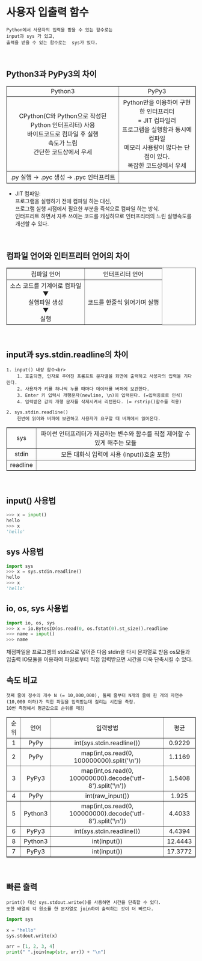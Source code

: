 # 사용자 입출력 함수
    Python에서 사용자의 입력을 받을 수 있는 함수로는 
    input과 sys 가 있고,
    출력을 받을 수 있는 함수로는  sys가 있다.
<br>

## **Python3과 PyPy3의 차이**
<table border=1; style ="text-align:center" >
<tr><td>Python3</td><td>PyPy3</td></tr>
<tr><td>CPython(C와 Python으로 작성된 Python 인터프리터) 사용<br>
바이트코드로 컴파일 후 실행<br>속도가 느림<br>간단한 코드상에서 우세</td><td>Python만을 이용하여 구현한 인터프리터<br> = JIT 컴파일러<br>
프로그램을 실행함과 동시에 컴파일<br>메모리 사용량이 많다는 단점이 있다.<br>복잡한 코드상에서 우세</td></tr>
<tr><td>.py 실행 → .pyc 생성 → .pyc 인터프리트</td><td></td></tr>
</table>

* JIT 컴파일: <br>
프로그램을 실행하기 전에 컴파일 하는 대신, <br>
프로그램 실행 시점에서 필요한 부분을 즉석으로 컴파일 하는 방식.<br> 인터프리트 하면서 자주 쓰이는 코드를 캐싱하므로 인터프리터의 느린 실행속도를 개선할 수 있다.

<br>

## **컴파일 언어와 인터프리터 언어의 차이**
<table border=1; style ="text-align:center" >
<tr><td>컴파일 언어</td><td>인터프리터 언어</td></tr>
<tr><td>소스 코드를 기계어로 컴파일<br>▼<br>실행파일 생성<br>▼<br>실행</td><td>코드를 한줄씩 읽어가며 실행</td></tr>
</table>

<br>

## **input과 sys.stdin.readline의 차이**
    1. input() 내장 함수<br>
        1. 호출되면, 인자로 주어진 프롬프트 문자열을 화면에 출력하고 사용자의 입력을 기다린다.
        2. 사용자가 키를 하나씩 누를 때마다 데이터를 버퍼에 보관한다.
        3. Enter 키 입력시 개행문자(newline, \n)이 입력된다. (=입력종료로 인식)
        4. 입력받은 값의 개행 문자를 삭제시켜서 리턴한다. (= rstrip()함수를 적용)
        
    2. sys.stdin.readline()
        한번에 읽어와 버퍼에 보관하고 사용자가 요구할 때 버퍼에서 읽어온다.
<table border=1; style ="text-align:center" >
<tr><td>sys</td><td>파이썬 인터프리터가 제공하는 변수와 함수를 직접 제어할 수 있게 해주는 모듈</td></tr>
<tr><td>stdin</td><td>모든 대화식 입력에 사용 (input()호출 포함)</td></tr>
<tr><td>readline</td><td></td></tr>
</table>
<br>

## **input() 사용법**
```python
>>> x = input()
hello
>>> x
'hello'
```

## **sys 사용법**
```python
import sys
>>> x = sys.stdin.readline()
hello
>>> x
'hello'
```

## **io, os, sys 사용법**
```python
import io, os, sys
>>> x = io.BytesIO(os.read(0, os.fstat(0).st_size)).readline
>>> name = input()
>>> name

```
채점파일을 프로그램의 stdin으로 넣어준 다음 stdin을 다시 문자열로 받음
os모듈과 입출력 IO모듈을 이용하여 파일로부터 직접 입력받으면 시간을 더욱 단축시킬 수 있다.

    
## **속도 비교**
    첫째 줄에 정수의 개수 N (= 10,000,000), 둘째 줄부터 N개의 줄에 한 개의 자연수(10,000 이하)가 적힌 파일을 입력받는데 걸리는 시간을 측정.
    10번 측정해서 평균값으로 순위를 매김
<table border=1; style ="text-align:center" >
<tr>
<td>순위</td><td>언어</td><td>입력방법</td><td>평균</td>
<tr><td>1</td><td>PyPy</td><td>int(sys.stdin.readline())</td><td>0.9229</td></tr>
<tr><td>2</td><td>PyPy</td><td>map(int,os.read(0, 100000000).split('\n'))</td><td>1.1169</td></tr>
<tr><td>3</td><td>PyPy3</td><td>map(int,os.read(0, 100000000).decode('utf-8').split('\n'))</td><td>1.5408</td></tr>
<tr><td>4</td><td>PyPy</td><td>int(raw_input())</td><td>1.925</td></tr>
<tr><td>5</td><td>Python3</td><td>map(int,os.read(0, 100000000).decode('utf-8').split('\n'))</td><td>4.4033</td></tr>
<tr><td>6</td><td>PyPy3</td><td>int(sys.stdin.readline())</td><td>4.4394</td></tr>
<tr><td>8</td><td>Python3</td><td>int(input())</td><td>12.4443</td></tr>
<tr><td>7</td><td>PyPy3</td><td>int(input())</td><td>17.3772</td></tr>
</table>

<br>

## **빠른 출력**
    print() 대신 sys.stdout.write()를 사용하면 시간을 단축할 수 있다.
    또한 배열의 각 원소를 한 문자열로 join하여 출력하는 것이 더 빠르다.

```python
import sys

x = "hello"
sys.stdout.write(x)

arr = [1, 2, 3, 4]
print(" ".join(map(str, arr)) + "\n")
```